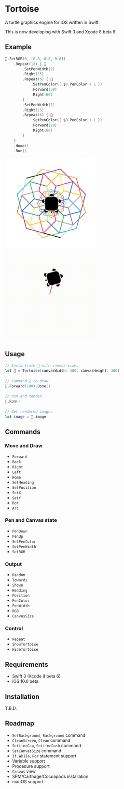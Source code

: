 # Tortoise

A turtle graphics engine for iOS written in Swift.

This is now developing with Swift 3 and Xcode 8 beta 6.

## Example

```swift
🐢.SetRGB(0, [0.8, 0.8, 0.8])
    .Repeat(12) { 🐢
        .SetPenWidth(2)
        .Right(15)
        .Repeat(6) { 🐢
            .SetPenColor({ $0.PenColor + 1 })
            .Forward(50)
            .Right(60)
        }
        .SetPenWidth(1)
        .Right(15)
        .Repeat(6) { 🐢
            .SetPenColor({ $0.PenColor + 1 })
            .Forward(20)
            .Right(60)
        }
    }
    .Home()
    .Run()
```

<img src="https://github.com/temoki/Tortoise/blob/master/ReadmeImages/example.png" width="300" /> <img src="https://github.com/temoki/Tortoise/blob/master/ReadmeImages/example.gif" width="300" />


## Usage

```swift
// Instantiate 🐢 with canvas size.
let 🐢 = Tortoise(canvasWidth: 300, canvasHeight: 300)

// Command 🐢 to draw.
🐢.Forward(100).Done()

// Run and render.
🐢.Run()

// Get rendered image.
let image = 🐢.image
```

## Commands

### Move and Draw

* `Forward`
* `Back`
* `Right`
* `Left`
* `Home`
* `SetHeading`
* `SetPosition`
* `SetX`
* `SetY`
* `Dot`
* `Arc`

### Pen and Canvas state

* `PenDown`
* `PenUp`
* `SetPenColor`
* `SetPenWidth`
* `SetRGB`

### Output

* `Random`
* `Towards`
* `Shown`
* `Heading`
* `Position`
* `PenColor`
* `PenWidth`
* `RGB`
* `CanvasSize`

### Control

* `Repeat`
* `ShowTortoise`
* `HideTortoise`

## Requirements

* Swift 3 (Xcode 8 beta 6)
* iOS 10.0 beta

## Installation

T.B.D.

## Roadmap

* `SetBackground`, `Background` command
* `CleanScreen`, `Clean` command
* `SetLineCap`, `SetLineDash` command
* `SetCanvasSize` command
* `If`, `While`, `For` statement support
* Variable support
* Procedure support
* `Canvas` view
* SPM/Carthage/Cocoapods installation
* macOS support
